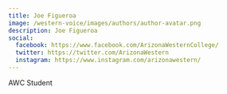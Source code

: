 ```yaml
---
title: Joe Figueroa
image: /western-voice/images/authors/author-avatar.png
description: Joe Figueroa
social:
  facebook: https://www.facebook.com/ArizonaWesternCollege/
  twitter: https://twitter.com/ArizonaWestern
  instagram: https://www.instagram.com/arizonawestern/
---
```


AWC Student